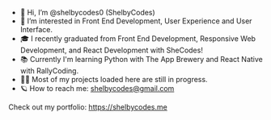 - 👋 Hi, I’m @shelbycodes0 (ShelbyCodes)
- 🤩 I’m interested in Front End Development, User Experience and User Interface.
- 🎓 I recently graduated from Front End Development, Responsive Web Development, and React Development with SheCodes!
- 📚 Currently I'm learning Python with The App Brewery and React Native with RallyCoding.
- 👩‍💻 Most of my projects loaded here are still in progress. 
- 🪐 How to reach me: shelbycodes@gmail.com

Check out my portfolio: https://shelbycodes.me
